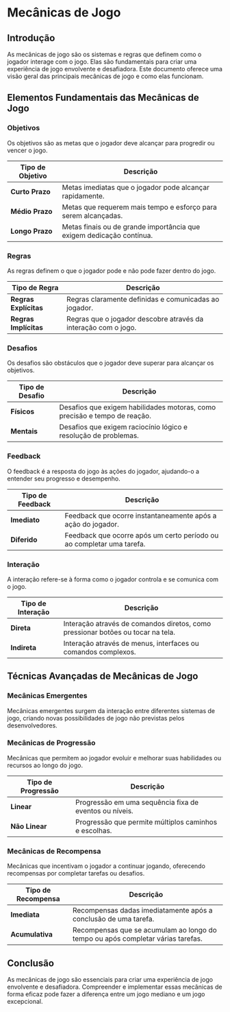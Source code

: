 # Mecânicas de Jogo

## Introdução
As mecânicas de jogo são os sistemas e regras que definem como o jogador interage com o jogo. Elas são fundamentais para criar uma experiência de jogo envolvente e desafiadora. Este documento oferece uma visão geral das principais mecânicas de jogo e como elas funcionam.

## Elementos Fundamentais das Mecânicas de Jogo

### Objetivos
Os objetivos são as metas que o jogador deve alcançar para progredir ou vencer o jogo.

| Tipo de Objetivo       | Descrição                                                                 |
|------------------------|---------------------------------------------------------------------------|
| **Curto Prazo**        | Metas imediatas que o jogador pode alcançar rapidamente.                  |
| **Médio Prazo**        | Metas que requerem mais tempo e esforço para serem alcançadas.            |
| **Longo Prazo**        | Metas finais ou de grande importância que exigem dedicação contínua.      |

### Regras
As regras definem o que o jogador pode e não pode fazer dentro do jogo.

| Tipo de Regra          | Descrição                                                                 |
|------------------------|---------------------------------------------------------------------------|
| **Regras Explícitas**  | Regras claramente definidas e comunicadas ao jogador.                     |
| **Regras Implícitas**  | Regras que o jogador descobre através da interação com o jogo.            |

### Desafios
Os desafios são obstáculos que o jogador deve superar para alcançar os objetivos.

| Tipo de Desafio        | Descrição                                                                 |
|------------------------|---------------------------------------------------------------------------|
| **Físicos**            | Desafios que exigem habilidades motoras, como precisão e tempo de reação. |
| **Mentais**            | Desafios que exigem raciocínio lógico e resolução de problemas.           |

### Feedback
O feedback é a resposta do jogo às ações do jogador, ajudando-o a entender seu progresso e desempenho.

| Tipo de Feedback       | Descrição                                                                 |
|------------------------|---------------------------------------------------------------------------|
| **Imediato**           | Feedback que ocorre instantaneamente após a ação do jogador.              |
| **Diferido**           | Feedback que ocorre após um certo período ou ao completar uma tarefa.     |

### Interação
A interação refere-se à forma como o jogador controla e se comunica com o jogo.

| Tipo de Interação      | Descrição                                                                 |
|------------------------|---------------------------------------------------------------------------|
| **Direta**             | Interação através de comandos diretos, como pressionar botões ou tocar na tela. |
| **Indireta**           | Interação através de menus, interfaces ou comandos complexos.             |

## Técnicas Avançadas de Mecânicas de Jogo

### Mecânicas Emergentes
Mecânicas emergentes surgem da interação entre diferentes sistemas de jogo, criando novas possibilidades de jogo não previstas pelos desenvolvedores.

### Mecânicas de Progressão
Mecânicas que permitem ao jogador evoluir e melhorar suas habilidades ou recursos ao longo do jogo.

| Tipo de Progressão     | Descrição                                                                 |
|------------------------|---------------------------------------------------------------------------|
| **Linear**             | Progressão em uma sequência fixa de eventos ou níveis.                    |
| **Não Linear**         | Progressão que permite múltiplos caminhos e escolhas.                     |

### Mecânicas de Recompensa
Mecânicas que incentivam o jogador a continuar jogando, oferecendo recompensas por completar tarefas ou desafios.

| Tipo de Recompensa     | Descrição                                                                 |
|------------------------|---------------------------------------------------------------------------|
| **Imediata**           | Recompensas dadas imediatamente após a conclusão de uma tarefa.           |
| **Acumulativa**        | Recompensas que se acumulam ao longo do tempo ou após completar várias tarefas. |

## Conclusão
As mecânicas de jogo são essenciais para criar uma experiência de jogo envolvente e desafiadora. Compreender e implementar essas mecânicas de forma eficaz pode fazer a diferença entre um jogo mediano e um jogo excepcional.

